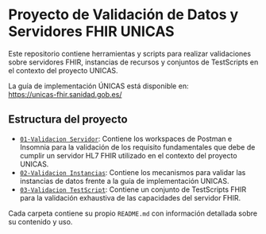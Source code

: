 # Proyecto de Validación de Datos y Servidores FHIR UNICAS

Este repositorio contiene herramientas y scripts para realizar validaciones sobre servidores FHIR, instancias de recursos y conjuntos de TestScripts en el contexto del proyecto UNICAS.

La guía de implementación ÚNICAS está disponible en:  
<https://unicas-fhir.sanidad.gob.es/>

## Estructura del proyecto

- [`01-Validacion Servidor`](./01-Validacion%20Servidor): Contiene los workspaces de Postman e Insomnia para la validación de los requisito fundamentales que debe de cumplir un servidor HL7 FHIR utilizado en el contexto del proyecto UNICAS.
- [`02-Validacion Instancias`](./02-Validacion%20Instancias): Contiene los mecanismos para validar las instancias de datos frente a la guía de implementación UNICAS.
- [`03-Validacion TestScript`](./03-Validacion%20TestScript): Contiene un conjunto de TestScripts FHIR para la validación exhaustiva de las capacidades del servidor FHIR.

Cada carpeta contiene su propio `README.md` con información detallada sobre su contenido y uso.
